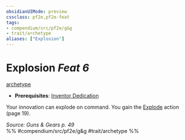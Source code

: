 ```yaml
---
obsidianUIMode: preview
cssclass: pf2e,pf2e-feat
tags:
- compendium/src/pf2e/g&g
- trait/archetype
aliases: ["Explosion"]
---
```

# Explosion  *Feat 6*  
[archetype](/rules/traits/archetype.md)  

- **Prerequisites**: [Inventor Dedication](/compendium/feats/inventor-dedication-g-g.md)

Your innovation can explode on command. You gain the [Explode](/rules/actions/explode-g-g.md) action (page 19).

*Source: Guns & Gears p. 49*  
%% #compendium/src/pf2e/g&g #trait/archetype %%